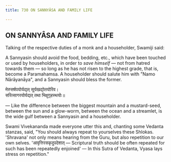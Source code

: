 ```yaml
---
title: 730 ON SANNYÂSA AND FAMILY LIFE

---
```

  

## ON SANNYÂSA AND FAMILY LIFE

Talking of the respective duties of a monk and a householder, Swamiji
said:

A Sannyasin should avoid the food, bedding, etc., which have been
touched or used by householders, in order to *save himself* — not from
hatred towards them — so long as he has not risen to the highest grade,
that is, become a Paramahamsa. A householder should salute him with
"Namo Nārāyanāya", and a Sannyasin should bless the former.

मेरुसर्षपयोर्यद्यत् सूर्यखद्योतयोरिव।  
सरित्सागरयोर्यद्यत् तथा भिक्षुगृहस्थयोः॥

— Like the difference between the biggest mountain and a mustard-seed,
between the sun and a glow-worm, between the ocean and a streamlet, is
the wide gulf between a Sannyasin and a householder.

Swami Vivekananda made everyone utter this and, chanting some Vedanta
stanzas, said, "You should always repeat to yourselves these Shlokas.
'Shravana' not only means hearing from the Guru, but also repetition to
our own selves. 'आवृत्तिरसकृदुपदेशात् — Scriptural truth should be often
repeated for such has been repeatedly enjoined' — In this Sutra of
Vedanta, Vyasa lays stress on repetition."